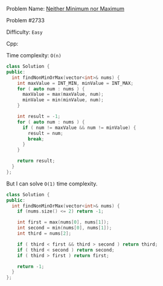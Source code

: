 Problem Name: [Neither Minimum nor Maximum](https://leetcode.com/problems/neither-minimum-nor-maximum/)

Problem #2733

Difficulty: `Easy`

Cpp:

Time complexity: `O(n)`

```cpp
class Solution {
public:
  int findNonMinOrMax(vector<int>& nums) {
    int maxValue = INT_MIN, minValue = INT_MAX;
    for ( auto num : nums ) {
      maxValue = max(maxValue, num);
      minValue = min(minValue, num);
    }

    int result = -1;
    for ( auto num : nums ) {
      if ( num != maxValue && num != minValue) {
        result = num;
        break;
      }
    }

    return result;
  }
};
```

But I can solve `O(1)` time complexity.

```cpp
class Solution {
public:
  int findNonMinOrMax(vector<int>& nums) {
    if (nums.size() <= 2) return -1;

    int first = max(nums[0], nums[1]);
    int second = min(nums[0], nums[1]);
    int third = nums[2];

    if ( third < first && third > second ) return third;
    if ( third < second ) return second;
    if ( third > first ) return first;

    return -1;
  }
};
```
